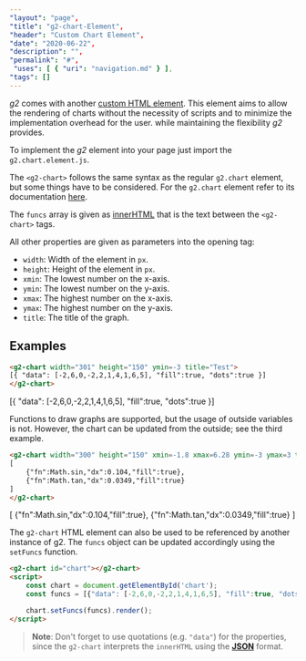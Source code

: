 ```yaml
---
"layout": "page",
"title": "g2-chart-Element",
"header": "Custom Chart Element",
"date": "2020-06-22",
"description": "",
"permalink": "#",
 "uses": [ { "uri": "navigation.md" } ],
"tags": []
---
```


_g2_ comes with another [custom HTML element](https://developer.mozilla.org/en-US/docs/Web/Web_Components/Using_custom_elements).
This element aims to allow the rendering of charts without the necessity of scripts and to minimize the implementation overhead for the user.
while maintaining the flexibility _g2_ provides.

To implement the _g2_ element into your page just import the `g2.chart.element.js`.

The `<g2-chart>` follows the same syntax as the regular `g2.chart` element, but some things have to be considered.
For the `g2.chart` element refer to its documentation [here](./g2.chart.html).

The `funcs` array is given as [innerHTML](https://developer.mozilla.org/en-US/docs/Web/API/Element/innerHTML) that is the text between the `<g2-chart>` tags.

All other properties are given as parameters into the opening tag:

- `width`: Width of the element in `px`.
- `height`: Height of the element in `px`.
- `xmin`: The lowest number on the x-axis.
- `ymin`: The lowest number on the y-axis.
- `xmax`: The highest number on the x-axis.
- `ymax`: The highest number on the y-axis.
- `title`: The title of the graph.

## Examples

```html
<g2-chart width="301" height="150" ymin=-3 title="Test">
[{ "data": [-2,6,0,-2,2,1,4,1,6,5], "fill":true, "dots":true }]
</g2-chart>
```

<g2-chart width="301" height="150" ymin=-3 title="Test">
[{ "data": [-2,6,0,-2,2,1,4,1,6,5], "fill":true, "dots":true }]
</g2-chart>
<script src="https://cdn.jsdelivr.net/gh/goessner/g2/dist/g2.chart.html.js"></script>

Functions to draw graphs are supported, but the usage of outside variables is not.
However, the chart can be updated from the outside; see the third example.

```html
<g2-chart width="300" height="150" xmin=-1.8 xmax=6.28 ymin=-3 ymax=3 title="Test">
[
    {"fn":Math.sin,"dx":0.104,"fill":true},
    {"fn":Math.tan,"dx":0.0349,"fill":true}
]
</g2-chart>
```

<g2-chart width="300" height="150" xmin=-1.8 xmax=6.28 ymin=-3 ymax=3 title="Test">
[
    {"fn":Math.sin,"dx":0.104,"fill":true},
    {"fn":Math.tan,"dx":0.0349,"fill":true}
]
</g2-chart>

The `g2-chart` HTML element can also be used to be referenced by another instance of g2.
The `funcs` object can be updated accordingly using the `setFuncs` function.

```html
<g2-chart id="chart"></g2-chart>
<script>
    const chart = document.getElementById('chart');
    const funcs = [{"data": [-2,6,0,-2,2,1,4,1,6,5], "fill":true, "dots":true}]

    chart.setFuncs(funcs).render();
</script>
```

<g2-chart id="chart"></g2-chart>
<script>
    const chart = document.getElementById('chart');
    const funcs = [{"data": [-2,6,0,-2,2,1,4,1,6,5], "fill":true, "dots":true}]

    chart.setFuncs(funcs).render();
</script>

> **Note**: Don't forget to use quotations (e.g. `"data"`) for the properties,
> since the `g2-chart` interprets the `innerHTML` using the
> [**JSON**](https://developer.mozilla.org/en-US/docs/Web/JavaScript/Reference/Global_Objects/JSON)
> format.
